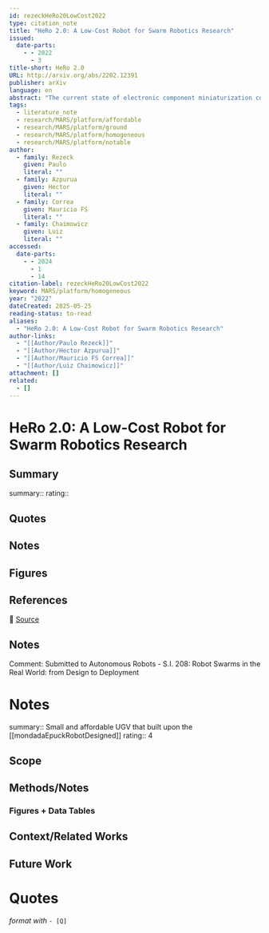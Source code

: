 ```yaml
---
id: rezeckHeRo20LowCost2022
type: citation_note
title: "HeRo 2.0: A Low-Cost Robot for Swarm Robotics Research"
issued:
  date-parts:
    - - 2022
      - 3
title-short: HeRo 2.0
URL: http://arxiv.org/abs/2202.12391
publisher: arXiv
language: en
abstract: "The current state of electronic component miniaturization coupled with the increasing eﬃciency in hardware and software allow the development of smaller and compact robotic systems. The convenience of using these small, simple, yet capable robots has gathered the research community’s attention towards practical applications of swarm robotics. This paper presents the design of a novel platform for swarm robotics applications that is low cost, easy to assemble using oﬀ-the-shelf components, and deeply integrated with the most used robotic framework available today: ROS (Robot Operating System). The robotic platform is entirely open, composed of a 3D printed body and open-source software. We describe its architecture, present its main features, and evaluate its functionalities executing experiments using a couple of robots. Results demonstrate that the proposed mobile robot is very eﬀective given its small size and reduced cost, being suitable for swarm robotics research and education."
tags:
  - literature_note
  - research/MARS/platform/affordable
  - research/MARS/platform/ground
  - research/MARS/platform/homogeneous
  - research/MARS/platform/notable
author:
  - family: Rezeck
    given: Paulo
    literal: ""
  - family: Azpurua
    given: Hector
    literal: ""
  - family: Correa
    given: Mauricio FS
    literal: ""
  - family: Chaimowicz
    given: Luiz
    literal: ""
accessed:
  date-parts:
    - - 2024
      - 1
      - 14
citation-label: rezeckHeRo20LowCost2022
keyword: MARS/platform/homogeneous
year: "2022"
dateCreated: 2025-05-25
reading-status: to-read
aliases:
  - "HeRo 2.0: A Low-Cost Robot for Swarm Robotics Research"
author-links:
  - "[[Author/Paulo Rezeck]]"
  - "[[Author/Hector Azpurua]]"
  - "[[Author/Mauricio FS Correa]]"
  - "[[Author/Luiz Chaimowicz]]"
attachment: []
related:
  - []
---
```


# HeRo 2.0: A Low-Cost Robot for Swarm Robotics Research

## Summary
summary::
rating::

## Quotes

## Notes

## Figures

## References

🔗 [Source](http://arxiv.org/abs/2202.12391)

## Notes

Comment: Submitted to Autonomous Robots - S.I. 208: Robot Swarms in the Real World: from Design to Deployment

# Notes 
summary:: Small and affordable UGV that built upon the [[mondadaEpuckRobotDesigned]] 
rating:: 4

## Scope
## Methods/Notes
### Figures + Data Tables
## Context/Related Works
## Future Work


# Quotes
 *format with* `- [Q]`
